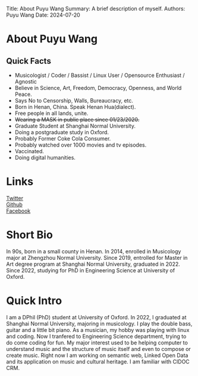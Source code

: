Title:   About Puyu Wang
Summary: A brief description of myself.
Authors: Puyu Wang
Date:    2024-07-20

# About Puyu Wang

## Quick Facts
 
- Musicologist / Coder / Bassist / Linux User / Opensource Enthusiast / Agnostic
- Believe in Science, Art, Freedom, Democracy, Openness, and World Peace.
- Says No to Censorship, Walls, Bureaucracy, etc.
- Born in Henan, China. Speak Henan Hua(dialect).   
- Free people in all lands, unite.  
- ~~Wearing a MASK in public place since 01/23/2020.~~
- Graduate Student at Shanghai Normal University.
- Doing a postgraduate study in Oxford.
- Probably Former Coke Cola Consumer.  
- Probably watched over 1000 movies and tv episodes.
- Vaccinated. 
- Doing digital humanities.
 
# Links

[Twitter](https://twitter.com/puyu1001)  
[Github](https://github.com/PaulWang1905)    
[Facebook](https://facebook.com/puyu.wang.music)  

# Short Bio

In 90s, born in a small county in Henan. 
In 2014, enrolled in Musicology major at Zhengzhou Normal University. 
Since 2019, entrolled for Master in Art degree program at Shanghai Normal University, graduated in 2022. 
Since 2022, studying for PhD in Engineering Science at University of Oxford. 

# Quick Intro
  
I am a DPhil (PhD) student at University of Oxford. 
In 2022, I graduated at Shanghai Normal University, majoring in musicology. 
I play the double bass, guitar and a little bit piano.
As a musician, my hobby was playing with linux and coding.
Now I tranfered to Engineering Science department, trying to do come coding for fun. 
My major interest used to be helping computer to understand music and the structure of music 
itself and even to compose or create music.
Right now I am working on semantic web,  Linked Open Data and its application on music and cultural heritage. 
I am familiar with CIDOC CRM.